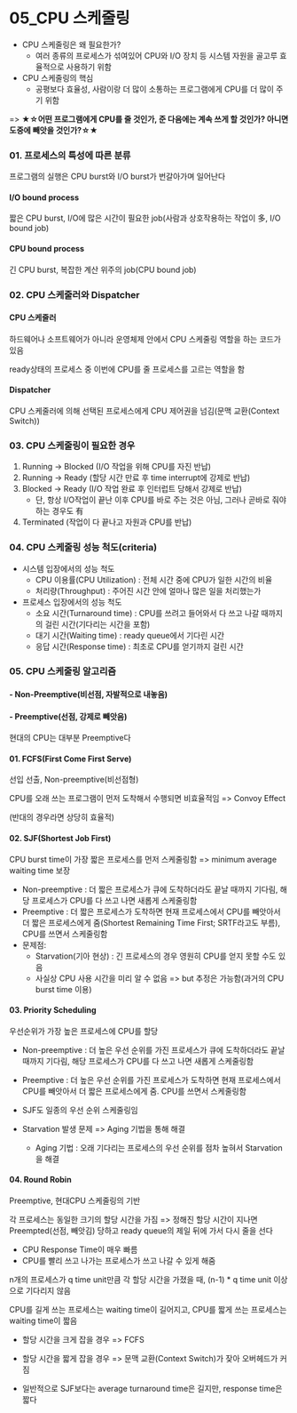 # 05_CPU 스케줄링

- CPU 스케줄링은 왜 필요한가?
  - 여러 종류의 프로세스가 섞여있어 CPU와 I/O 장치 등 시스템 자원을 골고루 효율적으로 사용하기 위함
- CPU 스케줄링의 핵심
  - 공평보다 효율성, 사람이랑 더 많이 소통하는 프로그램에게 CPU를 더 많이 주기 위함

=> **★☆어떤 프로그램에게 CPU를 줄 것인가, 준 다음에는 계속 쓰게 할 것인가? 아니면 도중에 빼앗을 것인가?☆★**



### 01. 프로세스의 특성에 따른 분류

프로그램의 실행은 CPU burst와 I/O burst가 번갈아가며 일어난다

#### I/O bound process

짧은 CPU burst, I/O에 많은 시간이 필요한 job(사람과 상호작용하는 작업이 多, I/O bound job)

#### CPU bound process

 긴 CPU burst, 복잡한 계산 위주의 job(CPU bound job)



### 02. CPU 스케줄러와 Dispatcher

#### CPU 스케줄러

하드웨어나 소프트웨어가 아니라 운영체제 안에서 CPU 스케줄링 역할을 하는 코드가 있음

ready상태의 프로세스 중 이번에 CPU를 줄 프로세스를 고르는 역할을 함

#### Dispatcher

CPU 스케줄러에 의해 선택된 프로세스에게 CPU 제어권을 넘김(문맥 교환(Context Switch))



### 03. CPU 스케줄링이 필요한 경우

1. Running → Blocked (I/O 작업을 위해 CPU를 자진 반납)
2. Running → Ready (할당 시간 만료 후 time interrupt에 강제로 반납)
3. Blocked → Ready (I/O 작업 완료 후 인터럽트 당해서 강제로 반납)
   - 단, 항상 I/O작업이 끝난 이후 CPU를 바로 주는 것은 아님, 그러나 곧바로 줘야하는 경우도 有
4. Terminated (작업이 다 끝나고 자원과 CPU를 반납)



### 04. CPU 스케줄링 성능 척도(criteria)

- 시스템 입장에서의 성능 척도
  - CPU 이용률(CPU Utilization) : 전체 시간 중에 CPU가 일한 시간의 비율
  - 처리량(Throughput) : 주어진 시간 안에 얼마나 많은 일을 처리했는가
- 프로세스 입장에서의 성능 척도
  - 소요 시간(Turnaround time) : CPU를 쓰려고 들어와서 다 쓰고 나갈 때까지의 걸린 시간(기다리는 시간을 포함)
  - 대기 시간(Waiting time) : ready queue에서 기다린 시간
  - 응답 시간(Response time) : 최초로 CPU를 얻기까지 걸린 시간



### 05. CPU 스케줄링 알고리즘

#### - Non-Preemptive(비선점, 자발적으로 내놓음)

#### - Preemptive(선점, 강제로 빼앗음)

현대의 CPU는 대부분 Preemptive다

#### 01. FCFS(First Come First Serve)

선입 선출, Non-preemptive(비선점형)

CPU를 오래 쓰는 프로그램이 먼저 도착해서 수행되면 비효율적임 => Convoy Effect

(반대의 경우라면 상당히 효율적)



#### 02. SJF(Shortest Job First)

CPU burst time이 가장 짧은 프로세스를 먼저 스케줄링함 => minimum average waiting time 보장

- Non-preemptive : 더 짧은 프로세스가 큐에 도착하더라도 끝날 때까지 기다림, 해당 프로세스가 CPU를 다 쓰고 나면 새롭게 스케줄링함
- Preemptive : 더 짧은 프로세스가 도착하면 현재 프로세스에서 CPU를 빼앗아서 더 짧은 프로세스에게 줌(Shortest Remaining Time First; SRTF라고도 부름), CPU를 쓰면서 스케줄링함
- 문제점:
  - Starvation(기아 현상) : 긴 프로세스의 경우 영원히 CPU를 얻지 못할 수도 있음
  - 사실상 CPU 사용 시간을 미리 알 수 없음 => but 추정은 가능함(과거의 CPU burst time 이용)



#### 03. Priority Scheduling

우선순위가 가장 높은 프로세스에 CPU를 할당

- Non-preemptive : 더 높은 우선 순위를 가진 프로세스가 큐에 도착하더라도 끝날 때까지 기다림, 해당 프로세스가 CPU를 다 쓰고 나면 새롭게 스케줄링함
- Preemptive : 더 높은 우선 순위를 가진 프로세스가 도착하면 현재 프로세스에서 CPU를 빼앗아서 더 짧은 프로세스에게 줌. CPU를 쓰면서 스케줄링함

- SJF도 일종의 우선 순위 스케줄링임
- Starvation 발생 문제 => Aging 기법을 통해 해결
  - Aging 기법 : 오래 기다리는 프로세스의 우선 순위를 점차 높혀서 Starvation을 해결



#### 04. Round Robin

Preemptive, 현대CPU 스케줄링의 기반

각 프로세스는 동일한 크기의 할당 시간을 가짐 => 정해진 할당 시간이 지나면 Preempted(선점, 빼앗김) 당하고 ready queue의 제일 뒤에 가서 다시 줄을 선다

- CPU Response Time이 매우 빠름
- CPU를 빨리 쓰고 나가는 프로세스가 쓰고 나갈 수 있게 해줌

n개의 프로세스가 q time unit만큼 각 할당 시간을 가졌을 때, (n-1) * q time unit 이상으로 기다리지 않음

CPU를 길게 쓰는 프로세스는 waiting time이 길어지고, CPU를 짧게 쓰는 프로세스는 waiting time이 짧음

- 할당 시간을 크게 잡을 경우 => FCFS

- 할당 시간을 짧게 잡을 경우 => 문맥 교환(Context Switch)가 잦아 오버헤드가 커짐
- 일반적으로 SJF보다는 average turnaround time은 길지만, response time은 짧다